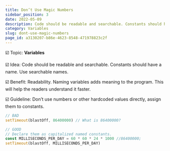 ```yaml
---
title: Don’t Use Magic Numbers
sidebar_position: 3
date: 2022-05-09
description: Code should be readable and searchable. Constants should have a name. Use searchable names.
category: Variables
slug: dont-use-magic-numbers
page_id: a3130207-b86e-4623-8548-471978823c2f
---
```


☑️ Topic: **Variables**

☑️ Idea: Code should be readable and searchable. Constants should have a name. Use searchable names.

☑️ Benefit: Readability. Naming variables adds meaning to the program. This will help the readers understand it faster.

☑️ Guideline: Don’t use numbers or other hardcoded values directly, assign them to constants.

```javascript
// BAD
setTimeout(blastOff, 86400000) // What is 86400000?

// GOOD
// Declare them as capitalized named constants.
const MILLISECONDS_PER_DAY = 60 * 60 * 24 * 1000 //86400000;
setTimeout(blastOff, MILLISECONDS_PER_DAY)
```
